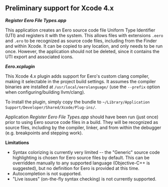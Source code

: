 Preliminary support for Xcode 4.x
---------------------------------

***Register Eero File Types.app***

This application creates an Eero source code file Uniform Type Identifier (UTI) and registers it with the system. This allows files with extensions `.eero` and `.ero` to be recognized as source code files, including from the Finder and within Xcode. It can be copied to any location, and only needs to be run once. However, the application should not be deleted, since it contains the UTI export and associated icons.


***Eero.xcplugin***

This Xcode 4.x plugin adds support for Eero's custom clang compiler, making it selectable in the project build settings. It assumes the compiler binaries are installed at `/usr/local/eerolanguage/` (use the `--prefix` option when configuring/building llvm/clang).

To install the plugin, simply copy the bundle to ``~/Library/Application Support/Developer/Shared/Xcode/Plug-ins/``. 

Application *Register Eero File Types.app* should have been run (just once) prior to using Eero source code files in a build. They will be recognized as source files, including by the compiler, linker, and from within the debugger (e.g. breakpoints and stepping work).

**Limitations**

* Syntax colorizing is currently very limited -- the "Generic" source code highlighting is chosen for Eero source files by default. This can be overridden manually to any supported language (Objective-C++ is suggested), but no definition for Eero is provided at this time.
* Autocompletion is not supported.
* "Live issues" (on-the-fly syntax checking) is not currently supported.

